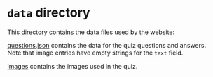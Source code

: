# `data` directory

This directory contains the data files used by the website:

[questions.json](data/questions.json) contains the data for the quiz 
questions and answers.  
Note that image entries have empty strings for the `text` field.

[images](data/images) contains the images used in the quiz.
